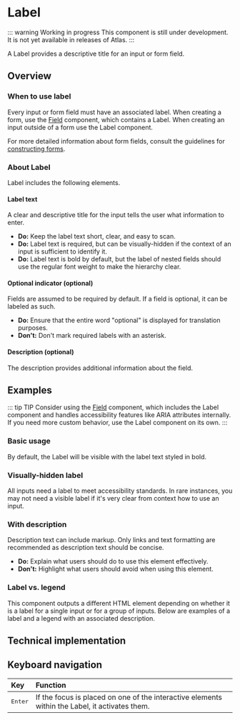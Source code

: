 # Label

::: warning Working in progress
This component is still under development. It is not yet available in releases of Atlas.
:::

A Label provides a descriptive title for an input or form field.

## Overview

### When to use label

Every input or form field must have an associated label. When creating a form, use the [Field](field.md) component, which contains a Label. When creating an input outside of a form use the Label component.

For more detailed information about form fields, consult the guidelines for [constructing forms](../../style-guide/constructing-forms.md).

### About Label

Label includes the following elements.

#### Label text
A clear and descriptive title for the input tells the user what information to enter.

* **Do:** Keep the label text short, clear, and easy to scan.  
* **Do:** Label text is required, but can be visually-hidden if the context of an input is sufficient to identify it.  
* **Do:** Label text is bold by default, but the label of nested fields should use the regular font weight to make the hierarchy clear.

#### Optional indicator (optional)  
Fields are assumed to be required by default. If a field is optional, it can be labeled as such.

* **Do:** Ensure that the entire word "optional" is displayed for translation purposes.  
* **Don't:** Don't mark required labels with an asterisk.

#### Description (optional)  
The description provides additional information about the field.

## Examples

::: tip TIP
Consider using the [Field](./field.md) component, which includes the Label component and handles accessibility features like ARIA attributes internally. If you need more custom behavior, use the Label component on its own.
:::

### Basic usage

By default, the Label will be visible with the label text styled in bold.

### Visually-hidden label
All inputs need a label to meet accessibility standards. In rare instances, you may not need a visible label if it's very clear from context how to use an input.

### With description

Description text can include markup. Only links and text formatting are recommended as description text should be concise.

* **Do:** Explain what users should do to use this element effectively.  
* **Don't:** Highlight what users should avoid when using this element.

### Label vs. legend

This component outputs a different HTML element depending on whether it is a label for a single input or for a group of inputs. Below are examples of a label and a legend with an associated description.


## Technical implementation

## Keyboard navigation

| Key | Function |
| :---- | :---- |
| <kbd>Enter</kbd> | If the focus is placed on one of the interactive elements within the Label, it activates them. |
